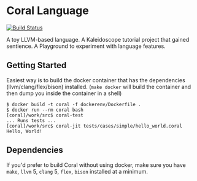 # Coral Language

[![Build Status](https://travis-ci.org/talyian/coral.svg?branch=coral)](https://travis-ci.org/talyian/coral)

A toy LLVM-based language. 
A Kaleidoscope tutorial project that gained sentience.
A Playground to experiment with language features.

## Getting Started

Easiest way is to build the docker container that has the dependencies (llvm/clang/flex/bison) installed. (`make docker` will build the container and then dump you inside the container in a shell)

```
$ docker build -t coral -f dockerenv/Dockerfile .
$ docker run --rm coral bash
[coral]/work/src$ coral-test
... Runs tests ...
[coral]/work/src$ coral-jit tests/cases/simple/hello_world.coral
Hello, World!
```

## Dependencies

If you'd prefer to build Coral without using docker, make sure you have `make`, `llvm` 5, `clang` 5, `flex`, `bison` installed at a minimum.
